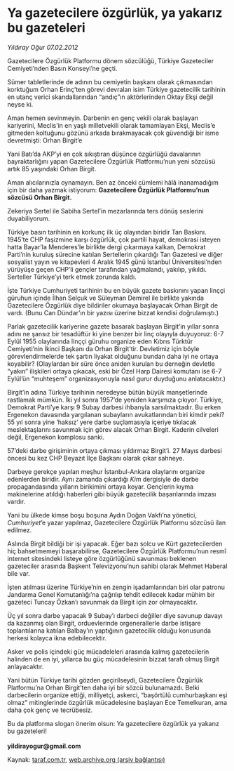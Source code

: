# Ya gazetecilere özgürlük, ya yakarız bu gazeteleri

*Yıldıray Oğur 07.02.2012*

<div class="yazi"><p>Gazetecilere Özgürlük Platformu dönem sözcülüğü, Türkiye Gazeteciler Cemiyeti’nden Basın Konseyi’ne geçti. </p>
<p>Sümer tabletlerinde de adının bu cemiyetin başkanı olarak çıkmasından korktuğum Orhan Erinç’ten görevi devralan isim Türkiye gazetecilik tarihinin en utanç verici skandallarından “andıç”ın aktörlerinden Oktay Ekşi değil neyse ki. </p>
<p>Aman hemen sevinmeyin. Darbenin en genç vekili olarak başlayan kariyerini, Meclis’in en yaşlı milletvekili olarak tamamlayan Ekşi, Meclis’e gitmeden koltuğunu gözünü arkada bırakmayacak çok güvendiği bir isme devretmişti: Orhan Birgit’e</p>
<p>Yani Batı’da AKP’yi en çok sıkıştıran düşünce özgürlüğü davalarının bayraktarlığını yapan Gazetecilere Özgürlük Platformu’nun yeni sözcüsü artık 85 yaşındaki Orhan Birgit.</p>
<p>Aman alıcılarınızla oynamayın. Ben az önceki cümlemi hâlâ inanamadığım için bir daha yazmak istiyorum: <b>Gazetecilere Özgürlük Platformu’nun sözcüsü Orhan Birgit.</b></p>
<p>Zekeriya Sertel ile Sabiha Sertel’in mezarlarında ters dönüş seslerini duyabiliyorum.</p>
<p>Türkiye basın tarihinin en korkunç ilk üç olayından biridir Tan Baskını. 1945’te CHP faşizmine karşı özgürlük, çok partili hayat, demokrasi isteyen hatta Bayar’la Menderes’le birlikte dergi çıkarmaya kalkan, Demokrat Parti’nin kuruluş sürecine katılan Sertellerin çıkardığı Tan Gazetesi ve diğer sosyalist yayın ve kitapevleri 4 Aralık 1945 günü İstanbul Üniversitesi’nden yürüyüşe geçen CHP’li gençler tarafından yağmalandı, yakılıp, yıkıldı. Serteller Türkiye’yi terk etmek zorunda kaldı.</p>
<p>İşte Türkiye Cumhuriyeti tarihinin bu en büyük gazete baskınını yapan linççi güruhun içinde İlhan Selçuk ve Süleyman Demirel ile birlikte yakında Gazetecilere Özgürlük diye bildiriler okumaya başlayacak Orhan Birgit de vardı. (Bunu Can Dündar’ın bir yazısı üzerine bizzat kendisi doğrulamıştı.)</p>
<p>Parlak gazetecilik kariyerine gazete basarak başlayan Birgit’in yıllar sonra adını ne şansız bir tesadüftür ki yine benzer bir linç olayıyla duyuyoruz: 6-7 Eylül 1955 olaylarında linççi güruhu organize eden Kıbrıs Türktür Cemiyeti’nin İkinci Başkanı da Orhan Birgit’tir. Devletimiz için böyle görevlendirmelerde tek şartın liyakat olduğunu bundan daha iyi ne ortaya koyabilir? (Olaylardan bir süre önce aniden kurulan bu derneğin devletle “yakın” ilişkileri ortaya çıkacak, eski bir Özel Harp Dairesi komutanı ise 6-7 Eylül’ün “muhteşem” organizasyonuyla nasıl gurur duyduğunu anlatacaktır.)</p>
<p>Birgit’in adına Türkiye tarihinin neredeyse bütün büyük manşetlerinde rastlamak mümkün. İki yıl sonra 1957’de yeniden karşımıza çıkıyor. Türkiye, Demokrat Parti’ye karşı 9 Subay darbesi ihbarıyla sarsılmaktadır. Bu erken Ergenekon davasında yargılanan subayların avukatlarından biri kimdir peki? 55 yıl sonra yine ‘haksız’ yere darbe suçlamasıyla içeriye tıkılacak meslektaşlarını savunmak için görev alacak Orhan Birgit. Kaderin cilveleri değil, Ergenekon komplosu sanki. </p>
<p>57’deki darbe girişiminin ortaya çıkması yıldırmaz Birgit’i. 27 Mayıs darbesi öncesi bu kez CHP Beyazıt İlçe Başkanı olarak çıkar sahneye.</p>
<p>Darbeye gerekçe yapılan meşhur İstanbul-Ankara olaylarını organize edenlerden biridir. Aynı zamanda çıkardığı <i>Kim</i> dergisiyle de darbe propagandasında yılların birikimini ortaya koyar. Gençlerin kıyma makinelerine atıldığı haberleri gibi büyük gazetecilik başarılarında imzası vardır.</p>
<p>Yani bu ülkede kimse boşu boşuna Aydın Doğan Vakfı’na yönetici, <i>Cumhuriyet</i>’e yazar yapılmaz, Gazetecilere Özgürlük Platformu sözcüsü ilan edilmez. </p>
<p>Aslında Birgit bildiği bir işi yapacak. Eğer bazı solcu ve Kürt gazetecilerden hiç bahsetmemeyi başarabilirse, Gazetecilere Özgürlük Platformu’nun resmî internet sitesindeki listeye göre özgürlüğünü savunması beklenen gazeteciler arasında Başkent Televizyonu’nun sahibi olarak Mehmet Haberal bile var.</p>
<p>İşten atılması üzerine Türkiye’nin en zengin işadamlarından biri olar patronu Jandarma Genel Komutanlığı’na çağrılıp tehdit edilecek kadar mühim bir gazeteci Tuncay Özkan’ı savunmak da Birgit için zor olmayacaktır. </p>
<p>Üç yıl sonra darbe yapacak 9 Subay’ı darbeci değiller diye savunup davayı da kazanmış olan Birgit, orduevlerinde orgenerallerle darbe istişare toplantılarına katılan Balbay’ın yaptığının gazetecilik olduğu konusunda herkesi kolayca ikna edebilecektir.</p>
<p>Asker ve polis içindeki güç mücadeleleri arasında kalmış gazetecilerin halinden de en iyi, yıllarca bu güç mücadelesinin bizzat tarafı olmuş Birgit anlayacaktır.</p>
<p>Yani bütün Türkiye tarihi gözden geçirilseydi, Gazetecilere Özgürlük Platformu’na Orhan Birgit’ten daha iyi bir sözcü bulunamazdı. Belki darbecilerin organize ettiği, milliyetçi, askerci, “başörtülü cumhurbaşkanı eşi olmaz” mitinglerinde özgürlük mücadelesine başlayan Ece Temelkuran, ama daha çok genç ve tecrübesiz. </p>
<p>Bu da platforma slogan önerim olsun: Ya gazetecilere özgürlük ya yakarız bu gazeteleri!<br/><br/><b>yildirayogur@gmail.com</b></p>
</div>

Kaynak: [taraf.com.tr](http://www.taraf.com.tr/yildiray-ogur/makale-ya-gazetecilere-ozgurluk-ya-yakariz-bu-gazeteleri.htm), [web.archive.org (arşiv bağlantısı)](http://web.archive.org/web/20130709132517/http://www.taraf.com.tr/yildiray-ogur/makale-ya-gazetecilere-ozgurluk-ya-yakariz-bu-gazeteleri.htm)
